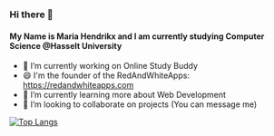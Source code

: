 ### Hi there 👋
#### My Name is Maria Hendrikx and I am currently studying Computer Science @Hasselt University
- 🔭 I’m currently working on Online Study Buddy
- 😄 I'm the founder of the RedAndWhiteApps: https://redandwhiteapps.com
- 🌱 I’m currently learning more about Web Development
- 👯 I’m looking to collaborate on projects (You can message me)

[![Top Langs](https://github-readme-stats.vercel.app/api/top-langs/?username=MariaH-1849886&layout=compact)](https://github.com/MariaH-1849886/github-readme-stats)

<!--
**MariaH-1849886/MariaH-1849886** is a ✨ _special_ ✨ repository because its `README.md` (this file) appears on your GitHub profile.



Here are some ideas to get you started:

- 🔭 I’m currently working on ...
- 🌱 I’m currently learning ...
- 👯 I’m looking to collaborate on ...
- 🤔 I’m looking for help with ...
- 💬 Ask me about ...
- 📫 How to reach me: ...
- 😄 Pronouns: ...
- ⚡ Fun fact: ...
-->

